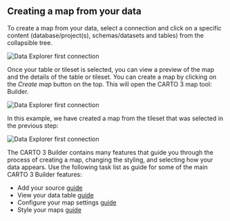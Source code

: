## Creating a map from your data

To create a map from your data, select a connection and click on a specific content (database/project(s), schemas/datasets and tables) from the collapsible tree. 

![Data Explorer first connection](/img/cloud-native-workspace/data-explorer/de_content(new2).png)

Once your table or tileset is selected, you can view a preview of the map and the details of the table or tileset. You can create a map by clicking on the *Create map* button on the top. This will open the CARTO 3 map tool: Builder.

![Data Explorer first connection](/img/cloud-native-workspace/data-explorer/de_preview_tileset(new2).png)

In this example, we have created a map from the tileset that was selected in the previous step:

![Data Explorer first connection](/img/cloud-native-workspace/data-explorer/de_create_map_from_tileset(new).png)

The CARTO 3 Builder contains many features that guide you through the process of creating a map, changing the styling, and selecting how your data appears. Use the following task list as guide for some of the main CARTO 3 Builder features:

- Add your source [guide](../../maps/add-source)
- View your data table [guide](../../maps/view-data-table)
- Configure your map settings [guide](../../maps/map-settings)
- Style your maps [guide](../../maps/map-styles)

